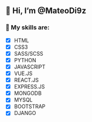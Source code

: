 ## 👋 Hi, I’m @MateoDi9z
### 👀 My skills are:
- [x] HTML
- [x] CSS3
- [x] SASS/SCSS
- [x] PYTHON
- [x] JAVASCRIPT
- [x] VUE.JS
- [x] REACT.JS
- [x] EXPRESS.JS
- [x] MONGODB
- [x] MYSQL
- [x] BOOTSTRAP
- [x] DJANGO
